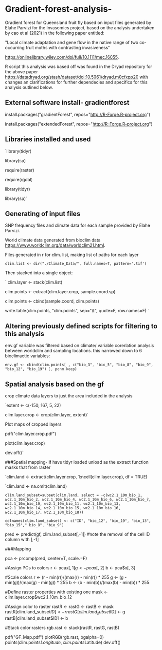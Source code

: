 # Gradient-forest-analysis-
Gradient forest for Queensland fruit fly based on input files generated by Elahe Parvizi for the Invasomics project, based on the analysis undertaken by cao et al (2021) in the following paper entitled:

"Local climate adaptation and gene flow in the native range of two co-occurring fruit moths with contrasting invasiveness"

https://onlinelibrary.wiley.com/doi/full/10.1111/mec.16055.


R script this analysis was based off was found in the Dryad repository for the above paper https://datadryad.org/stash/dataset/doi:10.5061/dryad.m0cfxpp20 with changes an clarifications for further dependecies and specifics for this analysis outlined below.

## External software install- gradientforest

install.packages("gradientForest", repos="http://R-Forge.R-project.org")

install.packages("extendedForest", repos="http://R-Forge.R-project.org")

## Libraries installed and used


`library(tidyr)

library(sp)

require(raster)

require(rgdal)

library(tidyr)

library(sp)`


## Generating of input files

SNP frequency files and climate data for each sample provided by Elahe Parvizi.

World climate data generated from bioclim data https://www.worldclim.org/data/worldclim21.html.


Files generated in r for clim. list, making list of paths for each layer

`clim.list <- dir("./Climate_Data/", full.names=T, pattern='.tif') `

Then stacked into a single object:

` clim.layer <-  stack(clim.list) 


clim.points <- extract(clim.layer.crop, sample.coord.sp) 

clim.points <- cbind(sample.coord, clim.points)  

write.table(clim.points, "clim.points", sep="\t", quote=F, row.names=F)  `


## Altering previously defined scripts for filtering to this analysis

env.gf variable was filtered based on climate/ variable corerlation analysis between worldclim and sampling locations. this narrowed down to 6 bioclimactic variables:

`env.gf <- cbind(clim.points[ , c("bio_3", "bio_5", "bio_8", "bio_9", "bio_12", "bio_19") ], pcnm.keep) `

## Spatial analysis based on the gf

crop climate data layers to just the area included in the analysis

`extent <- c(-150, 167, 5, 22) 

clim.layer.crop <- crop(clim.layer, extent)`

Plot maps of cropped layers

pdf("clim.layer.crop.pdf")

plot(clim.layer.crop)

dev.off()`

###Spatial mapping- if have tidyr loaded unload as the extract function masks that from raster

`clim.land <- extract(clim.layer.crop, 1:ncell(clim.layer.crop), df = TRUE)

`clim.land <- na.omit(clim.land)

`clim.land_subset=subset(clim.land, select = -c(wc2.1_10m_bio_1, wc2.1_10m_bio_2, wc2.1_10m_bio_4, wc2.1_10m_bio_6, wc2.1_10m_bio_7, wc2.1_10m_bio_10, wc2.1_10m_bio_11, wc2.1_10m_bio_13, wc2.1_10m_bio_14, wc2.1_10m_bio_15, wc2.1_10m_bio_16, wc2.1_10m_bio_17, wc2.1_10m_bio_18))`

`colnames(clim.land_subset) <- c("ID", "bio_12", "bio_19", "bio_13", "bio_15"," bio_8", "bio_9")`

pred <- predict(gf, clim.land_subset[,-1])  #note the removal of the cell ID column with [,-1]

###Mapping

pca <- prcomp(pred, center=T, scale.=F)

#Assign PCs to colors
r <- pca$x[, 1]
g <- pca$x[, 2]
b <- pca$x[, 3]

#Scale colors
r <- (r - min(r))/(max(r) - min(r)) * 255
g <- (g - min(g))/(max(g) - min(g)) * 255
b <- (b - min(b))/(max(b) - min(b)) * 255

#Define raster properties with existing one
mask <- clim.layer.crop$wc2.1_10m_bio_12

#Assign color to raster
rastR <- rastG <- rastB <- mask
rastR[clim.land_subset$ID] <- r
rastG[clim.land_subset$ID] <- g
rastB[clim.land_subset$ID] <- b

#Stack color rasters
rgb.rast <- stack(rastR, rastG, rastB)

pdf("GF_Map.pdf")
plotRGB(rgb.rast, bgalpha=0)
points(clim.points$Longitude, clim.points$Latitude)
dev.off()
